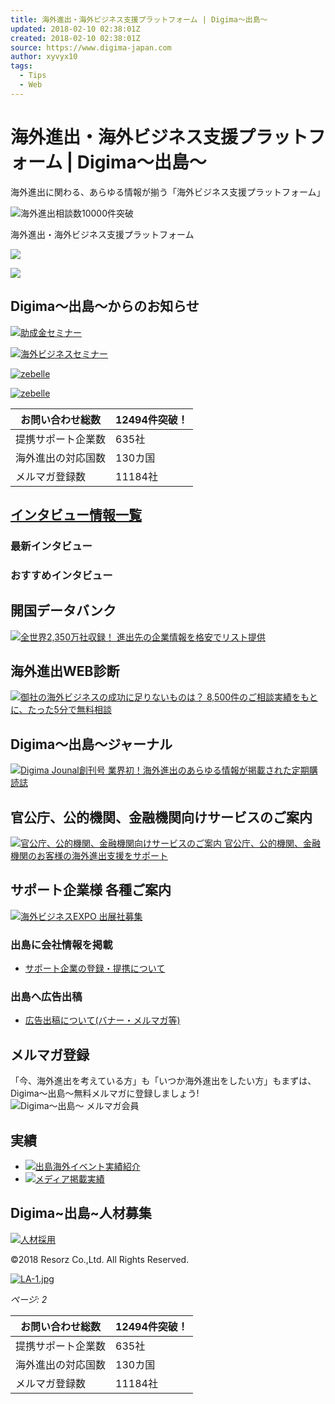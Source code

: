 ```yaml
---
title: 海外進出・海外ビジネス支援プラットフォーム | Digima〜出島〜
updated: 2018-02-10 02:38:01Z
created: 2018-02-10 02:38:01Z
source: https://www.digima-japan.com
author: xyvyx10
tags:
  - Tips
  - Web
---
```


# 海外進出・海外ビジネス支援プラットフォーム | Digima〜出島〜

海外進出に関わる、あらゆる情報が揃う「海外ビジネス支援プラットフォーム」

![海外進出相談数10000件突破](../_resources/2b2468cccfa8f98713e668cb1a59357a.png)

海外進出・海外ビジネス支援プラットフォーム

[![](../_resources/ff434e806db42b996234677b74cf89fc.jpg)](http://www.ecommerceexpo-japan.com/index.php)

[![](../_resources/78604c32b236aa4405321ce64a083f73.jpg)](https://www.digima-japan.com/genre/)

## Digima～出島～からのお知らせ

 [ ![助成金セミナー](../_resources/a2917634f44d8474169c9a9d3f3fb303.jpg)](https://www.digima-japan.com/event-news/lp/business_training/)

 [![海外ビジネスセミナー](../_resources/36ef9ac8f861244cdea8c61ebe507e50.jpg)](https://www.digima-japan.com/seminar/)

 [ ![zebelle](../_resources/4514057e13d846f6efba81ee34a7756d.png)](https://www.zebelle.sg/pages/report)

 [ ![zebelle](../_resources/a93c5e5756647cc857a3cb9d038b6a8e.jpg)](https://www.digima-japan.com/event-news/lp/hakusho2016-2017/)

| お問い合わせ総数 | 12494件突破！ |
| --- | --- |
| 提携サポート企業数 | 635社 |
| 海外進出の対応国数 | 130カ国 |
| メルマガ登録数 | 11184社 |

## [インタビュー情報一覧](https://www.digima-japan.com/interview/)

### 最新インタビュー

### おすすめインタビュー

## 開国データバンク

[![全世界2,350万社収録！](../_resources/77818495b4689fedf1d2853ccc169e5b.jpg) 進出先の企業情報を格安でリスト提供](http://kaikoku-db.com/)

## 海外進出WEB診断

[![御社の海外ビジネスの成功に足りないものは？](../_resources/c0377b047b06bf63b022b5a84a85b509.jpg) 8,500件のご相談実績をもとに、たった5分で無料相談](https://www.digima-japan.com/shindan/)

## Digima～出島～ジャーナル

[![Digima Jounal創刊号](../_resources/3eadb55806baad331c6ff73e4211c279.jpg) 業界初！海外進出のあらゆる情報が掲載された定期購読誌](https://peraichi.com/landing_pages/view/v79f0)

## 官公庁、公的機関、金融機関向けサービスのご案内

[![官公庁、公的機関、金融機関向けサービスのご案内](../_resources/92ca78fdeec8f7590553dc1b544b0761.jpg) 官公庁、公的機関、金融機関のお客様の海外進出支援をサポート](https://www.digima-japan.com/public-guide/)

## サポート企業様 各種ご案内

[  ![海外ビジネスEXPO 出展社募集](../_resources/28bc4a4289d06602a1e5ce1e0dd02265.jpg)](https://www.digima-japan.com/event-news/expo2017/entry/)

### 出島に会社情報を掲載

- [サポート企業の登録・提携について](https://www.digima-japan.com/company-register/)

### 出島へ広告出稿

- [広告出稿について(バナー・メルマガ等)](https://www.digima-japan.com/ads/)

## メルマガ登録

「今、海外進出を考えている方」も「いつか海外進出をしたい方」もまずは、Digima～出島～無料メルマガに登録しましょう!
![Digima〜出島〜 メルマガ会員](../_resources/039d358b77fad8e5a0400b9d5c311472.png)

## 実績

- [![出島海外イベント実績紹介](../_resources/cf62e265454a59044efa00a066b5a573.jpg)](https://www.digima-japan.com/event/)
- [![メディア掲載実績](../_resources/56557b1e678a6888d5555a10c15cccb7.jpg)](https://www.digima-japan.com/media/)

## Digima~出島~人材募集

[![人材採用](../_resources/e4873e5c3054548713eb573143b2bf9a.jpg)](https://en-gage.net/resorz)

©2018 Resorz Co.,Ltd. All Rights Reserved.

[![LA-1.jpg](../_resources/LA-1.jpg)](https://www.digima-japan.com/event-news/lp/la_mission/)

*ページ: 2*

| お問い合わせ総数 | 12494件突破！ |
| --- | --- |
| 提携サポート企業数 | 635社 |
| 海外進出の対応国数 | 130カ国 |
| メルマガ登録数 | 11184社 |